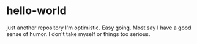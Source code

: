 # hello-world
just another repository
I'm optimistic. Easy going. Most say I have a good sense of humor. I don't take myself or things too serious.  
